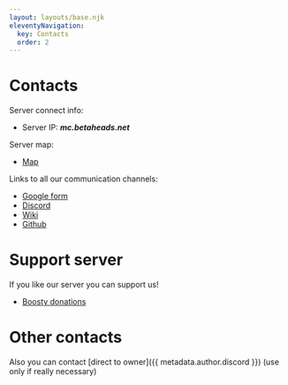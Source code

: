 ```yaml
---
layout: layouts/base.njk
eleventyNavigation:
  key: Contacts
  order: 2
---
```

# Contacts

Server connect info:
- Server IP: ***mc.betaheads.net***

Server map:
- [Map](/map/)

Links to all our communication channels:

- [Google form](https://forms.gle/UzLmvb49xCwuWkXh7)
- [Discord](https://discord.com/invite/cFjqQqg7Hv)
- [Wiki](https://betaheads.miraheze.org/wiki/Main_Page)
- [Github](https://github.com/betaheads)



# Support server

If you like our server you can support us!

- [Boosty donations](https://boosty.to/mishavolkov)


# Other contacts

Also you can contact [direct to owner]({{ metadata.author.discord }}) (use only if really necessary)
